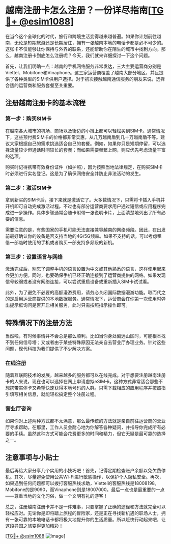 # 越南注册卡怎么注册？一份详尽指南[[TG💪+ @esim1088](https://t.me/s/esim1088)]

在当今这个全球化的时代，旅行和跨境生活变得越来越普遍。如果你计划前往越南，无论是短期旅游还是长期居住，拥有一张越南本地的电话卡都是必不可少的。这张卡不仅能够让你保持与外界的联系，还能帮助你在陌生的城市中找到方向。那么，越南注册卡到底怎么注册呢？今天，我们就来详细探讨一下这个问题。

首先，让我们明确一点：越南的手机网络服务非常发达，三大主要运营商分别是Viettel、Mobifone和Vinaphone。这三家运营商覆盖了越南大部分地区，并且提供了各种类型的SIM卡供用户选择。对于初次接触越南通信服务的朋友来说，选择合适的运营商和服务套餐至关重要。

## 注册越南注册卡的基本流程

### 第一步：购买SIM卡
在越南各大城市的机场、商场以及街边的小摊上都可以轻松买到SIM卡。通常情况下，这些预付费SIM卡的价格都非常实惠，从几万越南盾到几十万越南盾不等。建议大家根据自己的需求挑选适合自己的套餐。例如，如果你只是短期停留，可以选择流量较少但通话时间较长的套餐；而如果需要频繁上网，则应优先考虑流量丰富的选项。

购买时记得携带有效身份证件（如护照），因为按照当地法律规定，在购买SIM卡时必须进行实名登记。这是为了确保网络安全并防止非法活动的发生。

### 第二步：激活SIM卡
拿到新买的SIM卡后，接下来就是激活它了。大多数情况下，只需将卡插入手机并开机即可自动完成激活过程。不过也有部分运营商要求用户通过短信或应用程序完成进一步操作。具体步骤通常会随卡附带一张说明卡片，上面清楚地列出了所有必要的信息。

需要注意的是，有些国家的手机可能无法直接兼容越南的网络频段。因此，在出发前最好确认你的设备是否支持当地的4G/5G频率。如果不支持的话，可以考虑租借一部临时使用的手机或者购买一部支持多频段的新机。

### 第三步：设置语言与网络
激活完成后，别忘了调整手机的语言设置为中文或其他熟悉的语言，这样使用起来会更加方便。同时，也要确保手机已经正确连接到了运营商提供的网络。如果发现信号较弱或者没有网络连接，可以尝试重启设备或重新插入SIM卡试试看。

此外，为了避免不必要的高额漫游费用，请务必关闭国际数据漫游功能。取而代之的是启用运营商提供的本地数据服务。通常情况下，运营商会在你第一次使用时弹出提示框询问是否开启相关服务，此时只需按照指示操作即可。

## 特殊情况下的注册方法

当然啦，有时候事情并不会总是那么顺利。比如当你身处偏远山区时，可能根本找不到任何信号塔；又或者由于某些特殊原因无法亲自去营业厅办理业务。针对这些问题，现代科技为我们提供了不少解决方案。

### 在线注册
随着互联网技术的发展，越来越多的服务都可以在线完成。对于想要注册越南注册卡的人来说，现在也可以选择在网上申请虚拟eSIM卡。这种方式非常适合那些不想携带实体卡又希望快速获得本地号码的人群。只需下载相应的应用程序并按照指引填写相关信息，就能轻松搞定整个注册过程。

### 营业厅咨询
如果你对上述两种方式都不太满意，那么最传统的方法就是亲自前往运营商的营业厅寻求帮助。在那里，工作人员会耐心地为你解答各种疑问，并指导你完成所有必要的手续。虽然这种方式可能会花费更多的时间和精力，但它无疑是最可靠的选择之一。

## 注意事项与小贴士

最后再给大家分享几个实用的小技巧吧！首先，记得定期检查账户余额以免欠费停机。其次，尽量避免使用公共Wi-Fi进行敏感操作，以保护个人隐私安全。再次，如果遇到任何问题都可以拨打客服热线求助，Viettel的客服热线是18008198，Mobifone的是9090，而Vinaphone则是18007000。最后一点也是最重要的一点——尊重当地的文化习俗，做一个文明有礼的游客！

总之，注册越南注册卡并不是一件难事，只要掌握了正确的途径和方法就完全可以轻松应对。无论你是即将踏上旅程的冒险家，还是正在寻找新机遇的职场人士，拥有一张可靠的本地电话卡都将极大地提升你的生活质量。所以赶快行动起来吧，让这段异国之旅变得更加精彩！

[[TG💪+ @esim1088](https://t.me/s/esim1088) ![Image](https://i.postimg.cc/4NQfJmqS/Snipaste-2025-05-13-00-14-12.png)]
